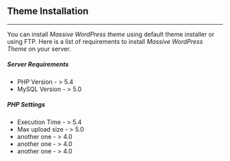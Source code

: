 ## Theme Installation
---

You can install *Massive WordPress theme* using default theme installer or using FTP. Here is a list of requirements to install *Massive WordPress Theme* on your server.

##### Server Requirements

* PHP Version - > 5.4
* MySQL Version - > 5.0

##### PHP Settings

* Execution Time - > 5.4
* Max upload size - > 5.0
* another one - > 4.0
* another one - > 4.0
* another one - > 4.0
